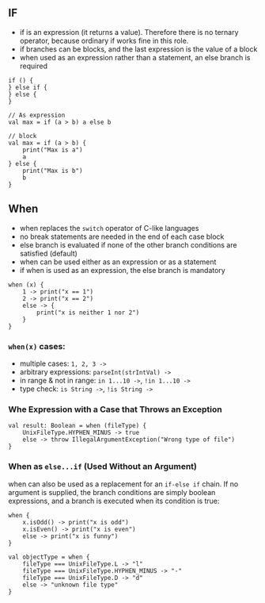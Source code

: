 ## IF
* if is an expression (it returns a value). Therefore there is no ternary operator, because ordinary if works fine in this role.
* if branches can be blocks, and the last expression is the value of a block
* when used as an expression rather than a statement, an else branch is required
```
if () {
} else if {
} else {
}
 
// As expression 
val max = if (a > b) a else b

// block
val max = if (a > b) {
    print("Max is a")
    a
} else {
    print("Max is b")
    b
}
```

## When
* when replaces the `switch` operator of C-like languages
* no break statements are needed in the end of each case block
* else branch is evaluated if none of the other branch conditions are satisfied (default)
* when can be used either as an expression or as a statement
* if when is used as an expression, the else branch is mandatory
```
when (x) {
    1 -> print("x == 1")
    2 -> print("x == 2")
    else -> {
        print("x is neither 1 nor 2")
    }
}
```
### `when(x)` cases:
* multiple cases: `1, 2, 3 ->`
* arbitrary expressions: `parseInt(strIntVal) ->`
* in range & not in range: `in 1...10 ->`, `!in 1...10 ->`
* type check: `is String ->`, `!is String ->`

### Whe Expression with a Case that Throws an Exception
```
val result: Boolean = when (fileType) {
    UnixFileType.HYPHEN_MINUS -> true
    else -> throw IllegalArgumentException("Wrong type of file")
}
```

### When as `else...if` (Used Without an Argument)
when can also be used as a replacement for an `if-else if` chain. If no argument is supplied, the branch conditions are simply boolean expressions, and a branch is executed when its condition is true:
```
when {
    x.isOdd() -> print("x is odd")
    x.isEven() -> print("x is even")
    else -> print("x is funny")
}

val objectType = when {
    fileType === UnixFileType.L -> "l"
    fileType === UnixFileType.HYPHEN_MINUS -> "-"
    fileType === UnixFileType.D -> "d"
    else -> "unknown file type"
}
```
